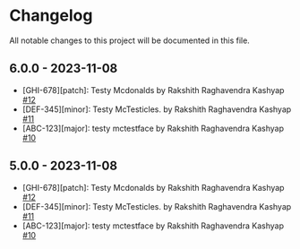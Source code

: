 # Changelog

All notable changes to this project will be documented in this file.

## 6.0.0 - 2023-11-08

- [GHI-678][patch]: Testy Mcdonalds by Rakshith Raghavendra Kashyap [#12](https://github.com/kashyaprakshith/change-log/pull/12)
- [DEF-345][minor]: Testy McTesticles. by Rakshith Raghavendra Kashyap [#11](https://github.com/kashyaprakshith/change-log/pull/11)
- [ABC-123][major]: testy mctestface by Rakshith Raghavendra Kashyap [#10](https://github.com/kashyaprakshith/change-log/pull/10)

## 5.0.0 - 2023-11-08

- [GHI-678][patch]: Testy Mcdonalds by Rakshith Raghavendra Kashyap [#12](https://github.com/kashyaprakshith/change-log/pull/12)
- [DEF-345][minor]: Testy McTesticles. by Rakshith Raghavendra Kashyap [#11](https://github.com/kashyaprakshith/change-log/pull/11)
- [ABC-123][major]: testy mctestface by Rakshith Raghavendra Kashyap [#10](https://github.com/kashyaprakshith/change-log/pull/10)
